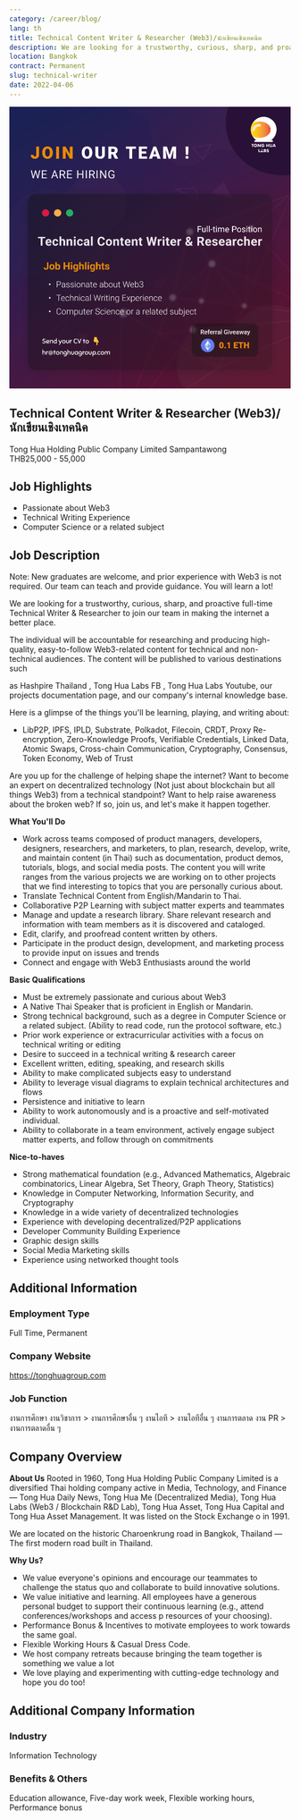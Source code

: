 ```yaml
---
category: /career/blog/
lang: th
title: Technical Content Writer & Researcher (Web3)/นักเขียนเชิงเทคนิค
description: We are looking for a trustworthy, curious, sharp, and proactive full-time Technical Writer & Researcher to join our team in making the internet a better place.
location: Bangkok
contract: Permanent
slug: technical-writer
date: 2022-04-06
---
```

![Technical Content Writer & Researcher (Web3)/นักเขียนเชิงเทคนิค](../../../images/technical_writer.jpg)

## Technical Content Writer & Researcher (Web3)/นักเขียนเชิงเทคนิค

Tong Hua Holding Public Company Limited
Sampantawong  
THB25,000 - 55,000

## Job Highlights

- Passionate about Web3  
- Technical Writing Experience
- Computer Science or a related subject

## Job Description  

Note: New graduates are welcome, and prior experience with Web3 is not required. Our team can teach and provide guidance. You will learn a lot!

We are looking for a trustworthy, curious, sharp, and proactive full-time Technical Writer & Researcher to join our team in making the internet a better place.

The individual will be accountable for researching and producing high- quality, easy-to-follow Web3-related content for technical and non-technical audiences. The content will be published to various destinations such

as Hashpire Thailand , Tong Hua Labs FB , Tong Hua Labs Youtube, our projects documentation page, and our company's internal knowledge base.

Here is a glimpse of the things you'll be learning, playing, and writing about:

- LibP2P, IPFS, IPLD, Substrate, Polkadot, Filecoin, CRDT, Proxy Re-encryption, Zero-Knowledge Proofs, Verifiable Credentials, Linked Data, Atomic Swaps, Cross-chain Communication, Cryptography, Consensus, Token Economy, Web of Trust

Are you up for the challenge of helping shape the internet? Want to become an expert on decentralized technology (Not just about blockchain but all things Web3) from a technical standpoint? Want to help raise awareness about the broken web? If so, join us, and let's make it happen together.

**What You'll Do**

- Work across teams composed of product managers, developers, designers, researchers, and marketers, to plan, research, develop, write, and maintain content (in Thai) such as documentation, product demos, tutorials, blogs, and social media posts. The content you will write ranges from the various projects we are working on to other projects that we find interesting to topics that you are personally curious about.
- Translate Technical Content from English/Mandarin to Thai.
- Collaborative P2P Learning with subject matter experts and teammates
- Manage and update a research library. Share relevant research and information with team members as it is discovered and cataloged.
- Edit, clarify, and proofread content written by others.
- Participate in the product design, development, and marketing process to provide input on issues and trends
- Connect and engage with Web3 Enthusiasts around the world

**Basic Qualifications**

- Must be extremely passionate and curious about Web3  
- A Native Thai Speaker that is proficient in English or Mandarin.
- Strong technical background, such as a degree in Computer Science or a related subject. (Ability to read code, run the protocol software, etc.)
- Prior work experience or extracurricular activities with a focus on technical writing or editing
- Desire to succeed in a technical writing & research career
- Excellent written, editing, speaking, and research skills
- Ability to make complicated subjects easy to understand
- Ability to leverage visual diagrams to explain technical architectures and flows
- Persistence and initiative to learn
- Ability to work autonomously and is a proactive and self-motivated individual.
- Ability to collaborate in a team environment, actively engage subject matter experts, and follow through on commitments

**Nice-to-haves**

- Strong mathematical foundation (e.g., Advanced Mathematics, Algebraic combinatorics, Linear Algebra, Set Theory, Graph Theory, Statistics)
- Knowledge in Computer Networking, Information Security, and Cryptography
- Knowledge in a wide variety of decentralized technologies
- Experience with developing decentralized/P2P applications
- Developer Community Building Experience  
- Graphic design skills
- Social Media Marketing skills  
- Experience using networked thought tools

## Additional Information

### Employment Type

Full Time, Permanent

### Company Website
<https://tonghuagroup.com>

### Job Function

งานการศึกษา งานวิชาการ > งานการศึกษาอื่น ๆ
งานไอที > งานไอทีอื่น ๆ
งานการตลาด งาน PR > งานการตลาดอื่น ๆ

## Company Overview

**About Us**
Rooted in 1960, Tong Hua Holding Public Company Limited is a diversified Thai holding company active in Media, Technology, and Finance — Tong Hua Daily News, Tong Hua Me (Decentralized Media), Tong Hua Labs (Web3 / Blockchain R&D Lab), Tong Hua Asset, Tong Hua Capital and Tong Hua Asset Management. It was listed on the Stock Exchange o in 1991.

We are located on the historic Charoenkrung road in Bangkok, Thailand — The first modern road built in Thailand.

**Why Us?**

- We value everyone's opinions and encourage our teammates to challenge the status quo and collaborate to build innovative solutions.
- We value initiative and learning. All employees have a generous personal budget to support their continuous learning (e.g., attend conferences/workshops and access p resources of your choosing).
- Performance Bonus & Incentives to motivate employees to work towards the same goal.
- Flexible Working Hours & Casual Dress Code.
- We host company retreats because bringing the team together is something we value a lot
- We love playing and experimenting with cutting-edge technology and hope you do too!

## Additional Company Information

### Industry

Information Technology

### Benefits & Others

Education allowance, Five-day work week, Flexible working hours, Performance bonus
